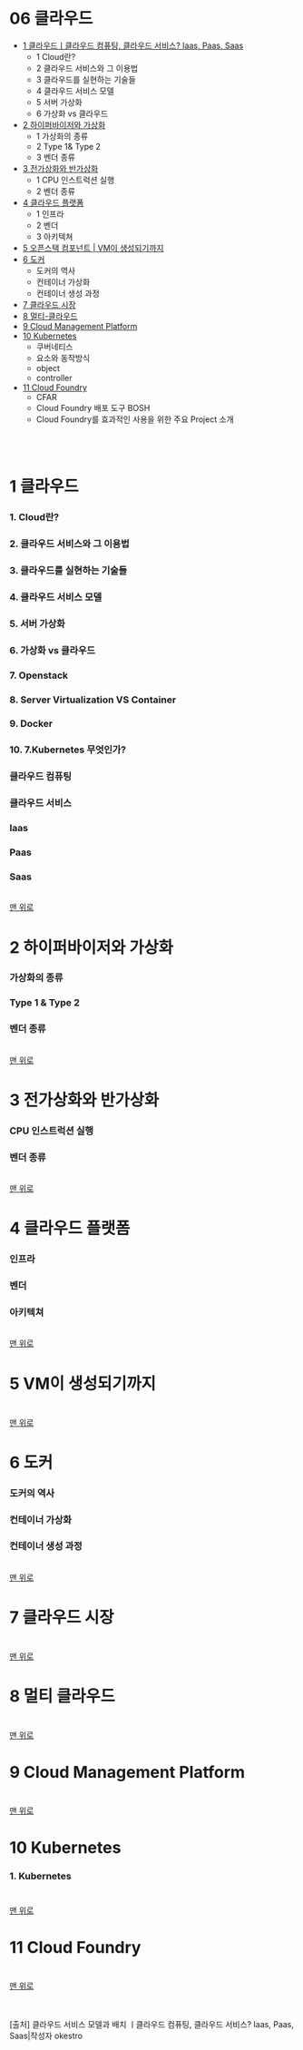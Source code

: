 # 06 클라우드

* [1 클라우드ㅣ클라우드 컴퓨팅, 클라우드 서비스? Iaas, Paas, Saas](#1-클라우드)
  * 1 Cloud란?
  * 2 클라우드 서비스와 그 이용법
  * 3 클라우드를 실현하는 기술들
  * 4 클라우드 서비스 모델
  * 5 서버 가상화
  * 6 가상화 vs 클라우드
* [2 하이퍼바이저와 가상화](#2-하이퍼바이저와-가상화)
  * 1 가상화의 종류
  * 2 Type 1& Type 2
  * 3 벤더 종류
* [3 전가상화와 반가상화](#3-전가상화와-반가상화)
  * 1 CPU 인스트럭션 실행
  * 2 벤더 종류
* [4 클라우드 플랫폼](#4-클라우드-플랫폼)
  * 1 인프라
  * 2 벤더
  * 3 아키텍쳐
* [5 오픈스택 컴포넌트 | VM이 생성되기까지](#5-VM이-생성되기까지)
* [6 도커](#6-도커)
  * 도커의 역사
  * 컨테이너 가상화
  * 컨테이너 생성 과정
* [7 클라우드 시장](#7-클라우드-시장)
* [8 멀티-클라우드](#8-멀티-클라우드)
* [9 Cloud Management Platform](#9-Cloud-Management-Platform)
* [10 Kubernetes](#10-Kubernetes)
  * 쿠버네티스
  * 요소와 동작방식
  * object
  * controller  
* [11 Cloud Foundry](#11-Cloud-Foundry)
  * CFAR
  * Cloud Foundry 배포 도구 BOSH
  * Cloud Foundry를 효과적인 사용을 위한 주요 Project 소개


  
<br><br>

# 1 클라우드
  ### 1. Cloud란?
  ### 2. 클라우드 서비스와 그 이용법
  ### 3. 클라우드를 실현하는 기술들
  ### 4. 클라우드 서비스 모델
  ### 5. 서버 가상화
  ### 6. 가상화 vs 클라우드
  ### 7. Openstack
  ### 8. Server Virtualization VS Container 
  ### 9. Docker
  ### 10. 7.Kubernetes 무엇인가?
  ### 클라우드 컴퓨팅
  ### 클라우드 서비스
  ### Iaas
  ### Paas
  ### Saas
<br>[맨 위로](#06-클라우드) 


# 2 하이퍼바이저와 가상화
  ### 가상화의 종류
  ### Type 1 & Type 2
  ### 벤더 종류
<br>[맨 위로](#06-클라우드) 


# 3 전가상화와 반가상화
  ### CPU 인스트럭션 실행
  ### 벤더 종류
<br>[맨 위로](#06-클라우드) 

# 4 클라우드 플랫폼
  ### 인프라
  ### 벤더
  ### 아키텍쳐
<br>[맨 위로](#06-클라우드) 

# 5 VM이 생성되기까지
  ### 
  ### 
<br>[맨 위로](#06-클라우드) 

# 6 도커
  ### 도커의 역사
  ### 컨테이너 가상화
  ### 컨테이너 생성 과정
<br>[맨 위로](#06-클라우드) 

# 7 클라우드 시장
  ### 
  ### 
<br>[맨 위로](#06-클라우드) 

# 8 멀티 클라우드
  ### 
  ### 
<br>[맨 위로](#06-클라우드) 

# 9 Cloud Management Platform
  ### 
  ### 
<br>[맨 위로](#06-클라우드) 

# 10 Kubernetes
  ### 1. Kubernetes

  ### 
<br>[맨 위로](#06-클라우드) 

# 11 Cloud Foundry
  ### 
  ### 
<br>[맨 위로](#06-클라우드) 













<br><br>
[출처] 클라우드 서비스 모델과 배치 ㅣ클라우드 컴퓨팅, 클라우드 서비스? Iaas, Paas, Saas|작성자 okestro
